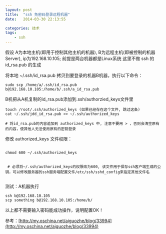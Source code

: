 ```yaml
---
layout: post
title:  "ssh 免密码登录远程机器"
date:   2014-03-30 22:13:55

categories: 技术
tags:
    - ssh
---
```





假设 A为本地主机(即用于控制其他主机的机器), B为远程主机(即被控制的机器Server), ip为192.168.10.105; 前提是两台机器都是Linux系统
这里不做 ssh 的 id_rsa.pub 的生成

将本地 ~/.ssh/id_rsa.pub 拷贝到要登录的机器B机器，执行以下命令：

```
sudo scp /home/a/.ssh/id_rsa.pub b@192.168.10.105:/home/b/.ssh/a_id_rsa.pub

```
B机把从A机复制的id_rsa.pub添加到.ssh/authorzied_keys文件里

```
touch /root/.ssh/authorized_keys (如果已经存在这个文件, 跳过这条)
cat ~/.ssh/jdd_id_rsa.pub >> ~/.ssh/authorized_keys

# 将id_rsa.pub的内容追加到 authorized_keys 中, 注意不要用 > ，否则会清空原有的内容，使其他人无法使用原有的密钥登录

```
修改 authorized_keys 文件权限：

```

chmod 600 ~/.ssh/authorized_keys


 # 必须将~/.ssh/authorized_keys的权限改为600, 该文件用于保存ssh客户端生成的公钥，可以修改服务器的ssh服务端配置文件/etc/ssh/sshd_config来指定其他文件名


```
测试：A机器执行

```
ssh b@192.168.10.105
scp something b@192.168.10.105:/home/b/

```
以上都不需要输入密码能成功操作，说明配置OK！

参考：[http://my.oschina.net/aiguozhe/blog/33994](http://my.oschina.net/aiguozhe/blog/33994)